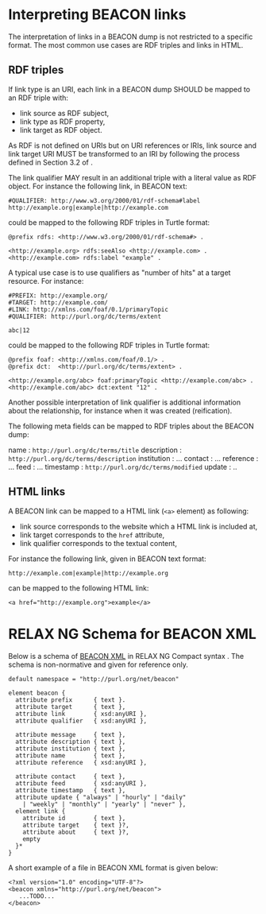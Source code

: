# Interpreting BEACON links

The interpretation of links in a BEACON dump is not restricted to a specific
format. The most common use cases are RDF triples and links in HTML.

## RDF triples

If link type is an URI, each link in a BEACON dump SHOULD be mapped to an RDF
triple with: 

* link source as RDF subject,
* link type as RDF property,
* link target as RDF object.

As RDF is not defined on URIs but on URI references or IRIs, link source and
link target URI MUST be transformed to an IRI by following the process defined
in Section 3.2 of [](#RFC3987).

The link qualifier MAY result in an additional triple with a literal value as
RDF object. For instance the following link, in BEACON text:

    #QUALIFIER: http://www.w3.org/2000/01/rdf-schema#label
    http://example.org|example|http://example.com

could be mapped to the following RDF triples in Turtle format:

    @prefix rdfs: <http://www.w3.org/2000/01/rdf-schema#> .
	
	<http://example.org> rdfs:seeAlso <http://example.com> .
    <http://example.com> rdfs:label "example" .

A typical use case is to use qualifiers as "number of hits" at a target
resource. For instance:

    #PREFIX: http://example.org/
    #TARGET: http://example.com/ 
	#LINK: http://xmlns.com/foaf/0.1/primaryTopic
    #QUALIFIER: http://purl.org/dc/terms/extent

    abc|12

could be mapped to the following RDF triples in Turtle format:

	@prefix foaf: <http://xmlns.com/foaf/0.1/> .
    @prefix dct:  <http://purl.org/dc/terms/extent> .

    <http://example.org/abc> foaf:primaryTopic <http://example.com/abc> .
    <http://example.com/abc> dct:extent "12" .

Another possible interpretation of link qualifier is additional information
about the relationship, for instance when it was created (reification).

The following meta fields can be mapped to RDF triples about the BEACON dump:

name
  : `http://purl.org/dc/terms/title`
description
  : `http://purl.org/dc/terms/description`
institution
  : ...
contact
  : ...
reference
  : ...
feed
  : ...
timestamp
  : `http://purl.org/dc/terms/modified`
update
  : .. 

## HTML links

A BEACON link can be mapped to a HTML link (`<a>` element) as following:

* link source corresponds to the website which a HTML link is included at,
* link target corresponds to the `href` attribute,
* link qualifier corresponds to the textual content,

For instance the following link, given in BEACON text format:

    http://example.com|example|http://example.org

can be mapped to the following HTML link:

    <a href="http://example.org">example</a>


# RELAX NG Schema for BEACON XML

Below is a schema of [BEACON XML](#beacon-xml-format) in RELAX NG Compact
syntax [](#RELAX-NGC). The schema is non-normative and given for reference
only.

    default namespace = "http://purl.org/net/beacon"

	element beacon {
	  attribute prefix      { text }.
	  attribute target      { text },
	  attribute link        { xsd:anyURI },
	  attribute qualifier   { xsd:anyURI },

	  attribute message     { text },
	  attribute description { text },
	  attribute institution { text },
	  attribute name        { text },
	  attribute reference   { xsd:anyURI },

	  attribute contact     { text },
	  attribute feed        { xsd:anyURI },
	  attribute timestamp   { text },
	  attribute update { "always" | "hourly" | "daily" 
	    | "weekly" | "monthly" | "yearly" | "never" },
	  element link {
	    attribute id        { text },
		attribute target    { text }?,
		attribute about     { text }?,
	    empty
	  }*
	}

A short example of a file in BEACON XML format is given below:

    <?xml version="1.0" encoding="UTF-8"?>
    <beacon xmlns="http://purl.org/net/beacon">
       ...TODO...
    </beacon>
